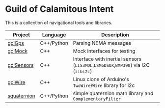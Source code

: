 # Guild of Calamitous Intent

This is a collection of navigational tools and libraries.

| Project | Language | Description
|---------|----------|--------------------------|
| [gciGps][1] | C++/Python | Parsing NEMA messages
| [gciMock][6] | C++ | Mock interfaces for testing
| [gciSensors][2] | C++ | Interface with inertial sensors (`LIS3MDL`,`LSM6DSOX`,`BMP390`) via I2C (`libi2c`)
| [gciWire][7]    | C++ | Linux clone of Arduino's `TwoWire`/`Wire` library for i2c
| [squaternion][4] | C++/Python | simple quaternion math library and `ComplementaryFilter`



[1]: https://github.com/the-guild-of-calamitous-intent/gciGps
[2]: https://github.com/the-guild-of-calamitous-intent/gciSensors
[4]: https://github.com/the-guild-of-calamitous-intent/gciNavigation
[6]: https://github.com/the-guild-of-calamitous-intent/gciMock
[7]: https://github.com/the-guild-of-calamitous-intent/gciWire

